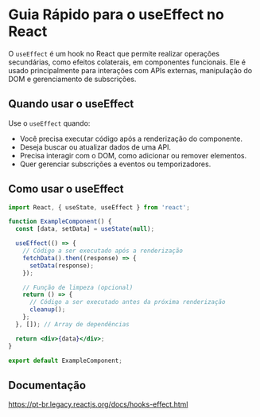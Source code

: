 # Guia Rápido para o useEffect no React

O `useEffect` é um hook no React que permite realizar operações secundárias, como efeitos colaterais, em componentes funcionais. Ele é usado principalmente para interações com APIs externas, manipulação do DOM e gerenciamento de subscrições.

## Quando usar o useEffect

Use o `useEffect` quando:

- Você precisa executar código após a renderização do componente.
- Deseja buscar ou atualizar dados de uma API.
- Precisa interagir com o DOM, como adicionar ou remover elementos.
- Quer gerenciar subscrições a eventos ou temporizadores.

## Como usar o useEffect

```jsx
import React, { useState, useEffect } from 'react';

function ExampleComponent() {
  const [data, setData] = useState(null);

  useEffect(() => {
    // Código a ser executado após a renderização
    fetchData().then((response) => {
      setData(response);
    });

    // Função de limpeza (opcional)
    return () => {
      // Código a ser executado antes da próxima renderização
      cleanup();
    };
  }, []); // Array de dependências

  return <div>{data}</div>;
}

export default ExampleComponent;
```

## Documentação 
https://pt-br.legacy.reactjs.org/docs/hooks-effect.html